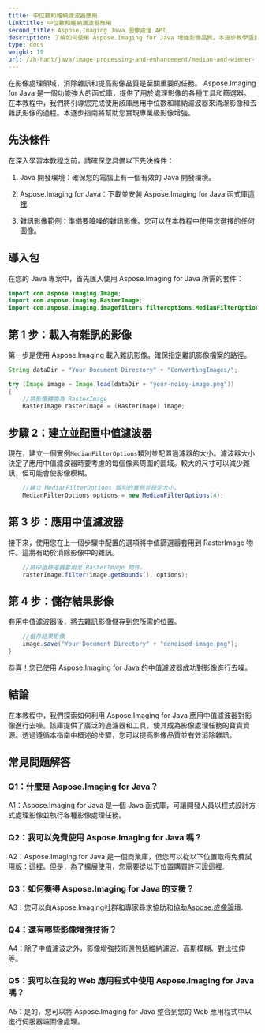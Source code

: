 ```yaml
---
title: 中位數和維納濾波器應用
linktitle: 中位數和維納濾波器應用
second_title: Aspose.Imaging Java 圖像處理 API
description: 了解如何使用 Aspose.Imaging for Java 增強影像品質。本逐步教學涵蓋了用於影像去雜訊的中值濾波器和維納濾波器應用。
type: docs
weight: 19
url: /zh-hant/java/image-processing-and-enhancement/median-and-wiener-filter-application/
---
```

在影像處理領域，消除雜訊和提高影像品質是至關重要的任務。 Aspose.Imaging for Java 是一個功能強大的函式庫，提供了用於處理影像的各種工具和篩選器。在本教程中，我們將引導您完成使用該庫應用中位數和維納濾波器來清潔影像和去雜訊影像的過程。本逐步指南將幫助您實現專業級影像增強。

## 先決條件

在深入學習本教程之前，請確保您具備以下先決條件：

1. Java 開發環境：確保您的電腦上有一個有效的 Java 開發環境。

2. Aspose.Imaging for Java：下載並安裝 Aspose.Imaging for Java 函式庫[這裡](https://releases.aspose.com/imaging/java/).

3. 雜訊影像範例：準備要降噪的雜訊影像。您可以在本教程中使用您選擇的任何圖像。

## 導入包

在您的 Java 專案中，首先匯入使用 Aspose.Imaging for Java 所需的套件：

```java
import com.aspose.imaging.Image;
import com.aspose.imaging.RasterImage;
import com.aspose.imaging.imagefilters.filteroptions.MedianFilterOptions;
```

## 第 1 步：載入有雜訊的影像

第一步是使用 Aspose.Imaging 載入雜訊影像。確保指定雜訊影像檔案的路徑。

```java
String dataDir = "Your Document Directory" + "ConvertingImages/";

try (Image image = Image.load(dataDir + "your-noisy-image.png"))
{
    //將影像轉換為 RasterImage
    RasterImage rasterImage = (RasterImage) image;
```

## 步驟 2：建立並配置中值濾波器

現在，建立一個實例`MedianFilterOptions`類別並配置過濾器的大小。濾波器大小決定了應用中值濾波器時要考慮的每個像素周圍的區域。較大的尺寸可以減少雜訊，但可能會使影像模糊。

```java
    //建立 MedianFilterOptions 類別的實例並設定大小。
    MedianFilterOptions options = new MedianFilterOptions(4);
```

## 第 3 步：應用中值濾波器

接下來，使用您在上一個步驟中配置的選項將中值篩選器套用到 RasterImage 物件。這將有助於消除影像中的雜訊。

```java
    //將中值篩選器套用至 RasterImage 物件。
    rasterImage.filter(image.getBounds(), options);
```

## 第 4 步：儲存結果影像

套用中值濾波器後，將去雜訊影像儲存到您所需的位置。

```java
    //儲存結果影像
    image.save("Your Document Directory" + "denoised-image.png");
}
```

恭喜！您已使用 Aspose.Imaging for Java 的中值濾波器成功對影像進行去噪。

## 結論

在本教程中，我們探索如何利用 Aspose.Imaging for Java 應用中值濾波器對影像進行去噪。該庫提供了廣泛的過濾器和工具，使其成為影像處理任務的寶貴資源。透過遵循本指南中概述的步驟，您可以提高影像品質並有效消除雜訊。

## 常見問題解答

### Q1：什麼是 Aspose.Imaging for Java？

A1：Aspose.Imaging for Java 是一個 Java 函式庫，可讓開發人員以程式設計方式處理影像並執行各種影像處理任務。

### Q2：我可以免費使用 Aspose.Imaging for Java 嗎？

 A2：Aspose.Imaging for Java 是一個商業庫，但您可以從以下位置取得免費試用版：[這裡](https://releases.aspose.com/)。但是，為了擴展使用，您需要從以下位置購買許可證[這裡](https://purchase.aspose.com/buy).

### Q3：如何獲得 Aspose.Imaging for Java 的支援？

 A3：您可以向Aspose.Imaging社群和專家尋求協助和協助[Aspose.成像論壇](https://forum.aspose.com/).

### Q4：還有哪些影像增強技術？

A4：除了中值濾波之外，影像增強技術還包括維納濾波、高斯模糊、對比拉伸等。

### Q5：我可以在我的 Web 應用程式中使用 Aspose.Imaging for Java 嗎？

A5：是的，您可以將 Aspose.Imaging for Java 整合到您的 Web 應用程式中以進行伺服器端圖像處理。